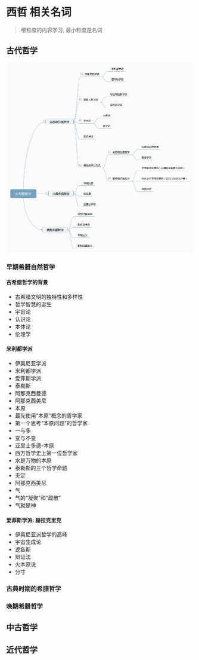 # 西哲 相关名词

> 细粒度的内容学习, 最小粒度是名词

## 古代哲学

![](../kms/%E5%8F%A4%E5%B8%8C%E8%85%8A%E5%93%B2%E5%AD%A6.png)


### 早期希腊自然哲学
#### 古希腊哲学的背景
- 古希腊文明的独特性和多样性
- 哲学智慧的诞生
- 宇宙论
- 认识论
- 本体论
- 伦理学

#### 米利都学派
- 伊奥尼亚学派
- 米利都学派
- 爱菲斯学派
- 泰勒斯
- 阿那克西曼德
- 阿那克西美尼
- 本原
- 最先使用“本原”概念的哲学家
- 第一个思考“本原问题”的哲学家
- 一与多
- 变与不变
- 亚里士多德-本原
- 西方哲学史上第一位哲学家
- 水是万物的本原
- 泰勒斯的三个哲学命题
- 无定
- 阿那克西美尼
- 气
- 气的“凝聚”和“疏散”
- 气就是神

#### 爱菲斯学派: 赫拉克里克
- 伊奥尼亚派哲学的高峰
- 宇宙生成论
- 逻各斯
- 辩证法
- 火本原说
- 分寸



### 古典时期的希腊哲学

### 晚期希腊哲学


## 中古哲学

## 近代哲学



